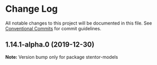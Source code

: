 # Change Log

All notable changes to this project will be documented in this file.
See [Conventional Commits](https://conventionalcommits.org) for commit guidelines.

## 1.14.1-alpha.0 (2019-12-30)

**Note:** Version bump only for package stentor-models
